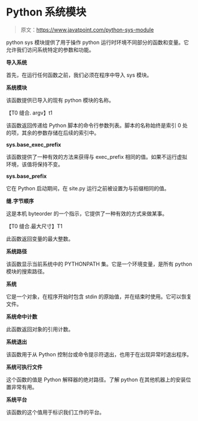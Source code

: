 # Python 系统模块

> 原文：<https://www.javatpoint.com/python-sys-module>

python sys 模块提供了用于操作 python 运行时环境不同部分的函数和变量。它允许我们访问系统特定的参数和功能。

**导入系统**

首先，在运行任何函数之前，我们必须在程序中导入 sys 模块。

**系统模块**

该函数提供已导入的现有 python 模块的名称。

【T0 缝合. argv】t1

该函数返回传递给 Python 脚本的命令行参数列表。脚本的名称始终是索引 0 处的项，其余的参数存储在后续的索引中。

**sys.base_exec_prefix**

该函数提供了一种有效的方法来获得与 exec_prefix 相同的值。如果不运行虚拟环境，该值将保持不变。

**sys.base_prefix**

它在 Python 启动期间，在 site.py 运行之前被设置为与前缀相同的值。

**缝.字节顺序**

这是本机 byteorder 的一个指示，它提供了一种有效的方式来做某事。

【T0 缝合.最大尺寸】T1

此函数返回变量的最大整数。

**系统路径**

该函数显示当前系统中的 PYTHONPATH 集。它是一个环境变量，是所有 python 模块的搜索路径。

**系统**

它是一个对象，在程序开始时包含 stdin 的原始值，并在结束时使用。它可以恢复文件。

**系统命中计数**

此函数返回对象的引用计数。

**系统退出**

该函数用于从 Python 控制台或命令提示符退出，也用于在出现异常时退出程序。

**系统可执行文件**

这个函数的值是 Python 解释器的绝对路径。了解 python 在其他机器上的安装位置非常有用。

**系统平台**

该函数的这个值用于标识我们工作的平台。